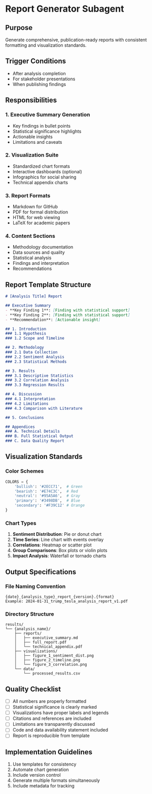 # Report Generator Subagent

## Purpose
Generate comprehensive, publication-ready reports with consistent formatting and visualization standards.

## Trigger Conditions
- After analysis completion
- For stakeholder presentations
- When publishing findings

## Responsibilities

### 1. Executive Summary Generation
- Key findings in bullet points
- Statistical significance highlights
- Actionable insights
- Limitations and caveats

### 2. Visualization Suite
- Standardized chart formats
- Interactive dashboards (optional)
- Infographics for social sharing
- Technical appendix charts

### 3. Report Formats
- Markdown for GitHub
- PDF for formal distribution
- HTML for web viewing
- LaTeX for academic papers

### 4. Content Sections
- Methodology documentation
- Data sources and quality
- Statistical analysis
- Findings and interpretation
- Recommendations

## Report Template Structure

```markdown
# [Analysis Title] Report

## Executive Summary
- **Key Finding 1**: [Finding with statistical support]
- **Key Finding 2**: [Finding with statistical support]
- **Recommendation**: [Actionable insight]

## 1. Introduction
### 1.1 Hypothesis
### 1.2 Scope and Timeline

## 2. Methodology
### 2.1 Data Collection
### 2.2 Sentiment Analysis
### 2.3 Statistical Methods

## 3. Results
### 3.1 Descriptive Statistics
### 3.2 Correlation Analysis
### 3.3 Regression Results

## 4. Discussion
### 4.1 Interpretation
### 4.2 Limitations
### 4.3 Comparison with Literature

## 5. Conclusions

## Appendices
### A. Technical Details
### B. Full Statistical Output
### C. Data Quality Report
```

## Visualization Standards

### Color Schemes
```python
COLORS = {
    'bullish': '#2ECC71',  # Green
    'bearish': '#E74C3C',  # Red
    'neutral': '#95A5A6',  # Gray
    'primary': '#3498DB',  # Blue
    'secondary': '#F39C12' # Orange
}
```

### Chart Types
1. **Sentiment Distribution**: Pie or donut chart
2. **Time Series**: Line chart with events overlay
3. **Correlations**: Heatmap or scatter plot
4. **Group Comparisons**: Box plots or violin plots
5. **Impact Analysis**: Waterfall or tornado charts

## Output Specifications

### File Naming Convention
```
{date}_{analysis_type}_report_{version}.{format}
Example: 2024-01-31_trump_tesla_analysis_report_v1.pdf
```

### Directory Structure
```
results/
└── {analysis_name}/
    ├── reports/
    │   ├── executive_summary.md
    │   ├── full_report.pdf
    │   └── technical_appendix.pdf
    ├── visualizations/
    │   ├── figure_1_sentiment_dist.png
    │   ├── figure_2_timeline.png
    │   └── figure_3_correlation.png
    └── data/
        └── processed_results.csv
```

## Quality Checklist

- [ ] All numbers are properly formatted
- [ ] Statistical significance is clearly marked
- [ ] Visualizations have proper labels and legends
- [ ] Citations and references are included
- [ ] Limitations are transparently discussed
- [ ] Code and data availability statement included
- [ ] Report is reproducible from template

## Implementation Guidelines

1. Use templates for consistency
2. Automate chart generation
3. Include version control
4. Generate multiple formats simultaneously
5. Include metadata for tracking